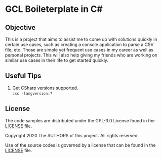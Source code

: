 # GCL Boileterplate in C#

## Objective
This is a project that aims to assist me to come up with solutions quickly in certain use cases, such as creating a console application to parse a CSV file, etc. Those are simple yet frequent use cases in my career as well as personal projects. This will also help giving my friends who are working on similar use cases in their life to get started quickly.

## Useful Tips
1. Get CSharp versions supported.\
   `csc -langversion:?`
   
## License ##

The code samples are distributed under the GPL-3.0 License found in the [LICENSE](./LICENSE) file.

Copyright 2020 The AUTHORS of this project. All rights reserved. 

Use of the source codes is governed by a license that can be found in the [LICENSE](./LICENSE) file.